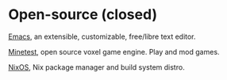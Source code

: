 # Open-source (closed)

[Emacs](https://www.gnu.org/software/emacs/), an extensible, customizable, free/libre text editor.

[Minetest](https://www.minetest.net/), open source voxel game engine. Play and mod games.

[NixOS](https://nixos.org/), Nix package manager and build system distro.

